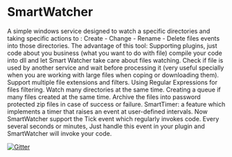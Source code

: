 # SmartWatcher

A simple windows service designed to watch a specific directories and taking specific actions to : Create - Change - Rename - Delete files events into those directories. The advantage of this tool:
Supporting plugins, just code about you business (what you want to do with file) compile your code into dll and let Smart Watcher take care about files watching.
Check if file is used by another service and wait before processing it (very useful specially when you are working with large files when coping or downloading them).
Support multiple file extensions and filters.
Using Regular Expressions for files filtering.
Watch many directories at the same time.
Creating a queue if many files created at the same time.
Archive the files into password protected zip files in case of success or failure.
SmartTimer: a feature which implements a timer that raises an event at user-defined intervals. Now SmartWatcher support the Tick event which regularly invokes code. Every several seconds or minutes, Just handle this event in your plugin and SmartWatcher will invoke your code.



[![Gitter](https://badges.gitter.im/TimCoogan/SmartWatcher.svg)](https://gitter.im/TimCoogan/SmartWatcher?utm_source=badge&utm_medium=badge&utm_campaign=pr-badge&utm_content=badge)
